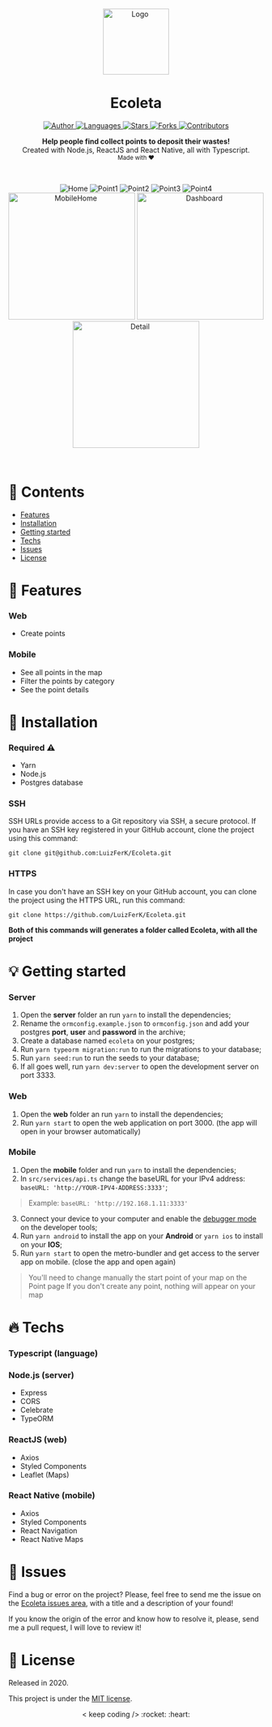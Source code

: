 <br />

<p align="center">
  <img alt="Logo" src="./.github/logo.png" width="130px" />
</p>

<h1 align="center" style="text-align: center;">Ecoleta</h1>

<p align="center">
	<a href="https://github.com/LuizFerK">
		<img alt="Author" src="https://img.shields.io/badge/author-Luiz%20Fernando-FF872C?style=flat" />
	</a>
	<a href="#">
		<img alt="Languages" src="https://img.shields.io/github/languages/count/LuizFerK/Ecoleta?color=%23FF872C&style=flat-" />
	</a>
	<a href="hhttps://github.com/LuizFerK/Ecoleta/stargazers">
		<img alt="Stars" src="https://img.shields.io/github/stars/LuizFerK/Ecoleta?color=FF872C&style=flat" />
	</a>
	<a href="https://github.com/LuizFerK/Ecoleta/network/members">
		<img alt="Forks" src="https://img.shields.io/github/forks/LuizFerK/Ecoleta?color=%23FF872C&style=flat" />
	</a>
	<a href="https://github.com/LuizFerK/Ecoleta/graphs/contributors">
		<img alt="Contributors" src="https://img.shields.io/github/contributors/LuizFerK/Ecoleta?color=FF872C&style=flat" />
	</a>
</p>

<p align="center">
	<b>Help people find collect points to deposit their wastes!</b><br />
	<span>Created with Node.js, ReactJS and React Native, all with Typescript.</span><br />
	<sub>Made with ❤️</sub>
</p>

<br />

<p align="center">
  <img alt="Home" src="./.github/home.png" />
  <img alt="Point1" src="./.github/point1.png" />
  <img alt="Point2" src="./.github/point2.png" />
  <img alt="Point3" src="./.github/point3.png" />
  <img alt="Point4" src="./.github/point4.png" />
  <img alt="MobileHome" src="./.github/mobilehome.png" width="250px" />
  <img alt="Dashboard" src="./.github/dashboard.png" width="250px" />
  <img alt="Detail" src="./.github/detail.png" width="250px" />
</p>

<br />

# :pushpin: Contents

- [Features](#rocket-features)
- [Installation](#wrench-installation)
- [Getting started](#bulb-getting-started)
- [Techs](#fire-techs)
- [Issues](#bug-issues)
- [License](#book-license)

# :rocket: Features

### Web

- Create points

### Mobile

- See all points in the map
- Filter the points by category
- See the point details

# :wrench: Installation

### Required :warning:
- Yarn
- Node.js
- Postgres database

### SSH

SSH URLs provide access to a Git repository via SSH, a secure protocol. If you have an SSH key registered in your GitHub account, clone the project using this command:

```git clone git@github.com:LuizFerK/Ecoleta.git```

### HTTPS

In case you don't have an SSH key on your GitHub account, you can clone the project using the HTTPS URL, run this command:

```git clone https://github.com/LuizFerK/Ecoleta.git```

**Both of this commands will generates a folder called Ecoleta, with all the project**

# :bulb: Getting started

### Server

1. Open the **server** folder an run ```yarn``` to install the dependencies;
3. Rename the ```ormconfig.example.json``` to ```ormconfig.json``` and add your postgres **port**, **user** and **password** in the archive;
4. Create a database named ```ecoleta``` on your postgres;
5. Run ```yarn typeorm migration:run``` to run the migrations to your database;
6. Run ```yarn seed:run``` to run the seeds to your database;
7. If all goes well, run ```yarn dev:server``` to open the development server on port 3333.

### Web

1. Open the **web** folder an run ```yarn``` to install the dependencies;
2. Run ```yarn start``` to open the web application on port 3000. (the app will open in your browser automatically)


### Mobile

1. Open the **mobile** folder and run ```yarn``` to install the dependencies;
2. In ```src/services/api.ts``` change the baseURL for your IPv4 address: ```baseURL: 'http://YOUR-IPV4-ADDRESS:3333'```;
> Example: ```baseURL: 'http://192.168.1.11:3333'```
3. Connect your device to your computer and enable the [debugger mode](https://developer.android.com/studio/debug/dev-options) on the developer tools;
4. Run ```yarn android``` to install the app on your **Android** or ```yarn ios``` to install on your **IOS**;
5. Run ```yarn start``` to open the metro-bundler and get access to the server app on mobile. (close the app and open again)
> You'll need to change manually the start point of your map on the Point page
> If you don't create any point, nothing will appear on your map

# :fire: Techs

### Typescript (language)

### Node.js (server)
- Express
- CORS
- Celebrate
- TypeORM

### ReactJS (web)
- Axios
- Styled Components
- Leaflet (Maps)

### React Native (mobile)
- Axios
- Styled Components
- React Navigation
- React Native Maps

# :bug: Issues

Find a bug or error on the project? Please, feel free to send me the issue on the [Ecoleta issues area](https://github.com/LuizFerK/Ecoleta/issues), with a title and a description of your found!

If you know the origin of the error and know how to resolve it, please, send me a pull request, I will love to review it!

# :book: License

Released in 2020.

This project is under the [MIT license](https://github.com/LuizFerK/Ecoleta/blob/master/LICENSE).

<p align="center">
	< keep coding /> :rocket: :heart:
</p>
